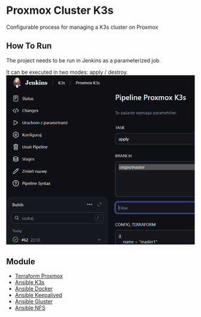 # Proxmox Cluster K3s
Configurable process for managing a K3s cluster on Proxmox

## How To Run 
The project needs to be run in Jenkins as a parameterized job.

It can be executed in two modes: apply / destroy.
![example](./assets/example.png)

## Module
* [Terraform Proxmox](https://github.com/KNOSERO/proxmox_teraform_vm)
* [Ansible K3s](https://github.com/KNOSERO/ansible_k3s)
* [Ansible Docker](https://github.com/KNOSERO/ansible_docker)
* [Ansible Keepalived](https://github.com/KNOSERO/ansible_keepalived)
* [Ansible Gluster](https://github.com/KNOSERO/ansible_gluster)
* [Ansible NFS](https://github.com/KNOSERO/ansible_nfs)